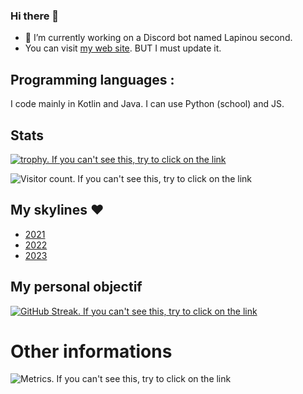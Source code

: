 ### Hi there 👋

- 🔭 I’m currently working on a Discord bot named Lapinou second.
- You can visit [my web site](https://alexiscomete.github.io). BUT I must update it.

## Programming languages :

I code mainly in Kotlin and Java. I can use Python (school) and JS.

## Stats

[![trophy. If you can't see this, try to click on the link](https://github-profile-trophy.vercel.app/?username=Alexiscomete)](https://github.com/ryo-ma/github-profile-trophy)

![Visitor count. If you can't see this, try to click on the link](https://visitor-badge.laobi.icu/badge?page_id=Alexiscomete.Alexiscomete)

## My skylines ❤

- [2021](https://skyline.github.com/alexiscomete/2021)
- [2022](https://skyline.github.com/alexiscomete/2022)
- [2023](https://skyline.github.com/alexiscomete/2023)

## My personal objectif

[![GitHub Streak. If you can't see this, try to click on the link](http://github-readme-streak-stats.herokuapp.com?user=Alexiscomete&theme=black)](https://git.io/streak-stats)

# Other informations

![Metrics. If you can't see this, try to click on the link](https://metrics.lecoq.io/Alexiscomete?template=classic&languages=1&achievements=1&lines=1&isocalendar=1&people=1&base=header%2C%20activity%2C%20community%2C%20repositories%2C%20metadata&base.indepth=false&base.hireable=false&base.skip=false&isocalendar=false&isocalendar.duration=half-year&languages=false&languages.ignored=ASP.NET&languages.limit=8&languages.threshold=0%25&languages.other=false&languages.colors=github&languages.sections=most-used&languages.indepth=false&languages.analysis.timeout=15&languages.analysis.timeout.repositories=7.5&languages.categories=markup%2C%20programming&languages.recent.categories=markup%2C%20programming&languages.recent.load=300&languages.recent.days=14&lines=false&lines.sections=base&lines.repositories.limit=4&lines.history.limit=1&people=false&people.limit=24&people.identicons=false&people.identicons.hide=false&people.size=28&people.types=followers%2C%20following&people.shuffle=false&achievements=false&achievements.threshold=X&achievements.secrets=true&achievements.display=detailed&achievements.limit=0&config.timezone=Europe%2FParis)
